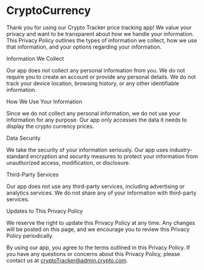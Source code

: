 # CryptoCurrency
Thank you for using our Crypto Tracker price tracking app! We value your privacy and want to be transparent about how we handle your information. This Privacy Policy outlines the types of information we collect, how we use that information, and your options regarding your information.

Information We Collect

Our app does not collect any personal information from you. We do not require you to create an account or provide any personal details. We do not track your device location, browsing history, or any other identifiable information.

How We Use Your Information

Since we do not collect any personal information, we do not use your information for any purpose. Our app only accesses the data it needs to display the crypto currency prices.

Data Security

We take the security of your information seriously. Our app uses industry-standard encryption and security measures to protect your information from unauthorized access, modification, or disclosure.

Third-Party Services

Our app does not use any third-party services, including advertising or analytics services. We do not share any of your information with third-party services.

Updates to This Privacy Policy

We reserve the right to update this Privacy Policy at any time. Any changes will be posted on this page, and we encourage you to review this Privacy Policy periodically.

By using our app, you agree to the terms outlined in this Privacy Policy. If you have any questions or concerns about this Privacy Policy, please contact us at cryptoTracker@admin.crypto.com.

